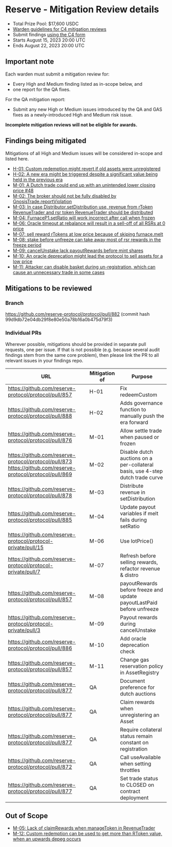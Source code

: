 # Reserve - Mitigation Review details

- Total Prize Pool: $17,600 USDC
- [Warden guidelines for C4 mitigation reviews](https://code4rena.notion.site/Guidelines-for-C4-mitigation-reviews-ed10fc5cfbf640bd8dcec66f38b343c4)
- Submit findings [using the C4 form](https://code4rena.com/contests/2023-08-reserve-protocol-mitigation-review/submit)
- Starts August 15, 2023 20:00 UTC
- Ends August 22, 2023 20:00 UTC

## Important note

Each warden must submit a mitigation review for:

- Every High and Medium finding listed as in-scope below, and
- one report for the QA fixes.

For the QA mitigation report:
- Submit any new High or Medium issues introduced by the QA and GAS fixes as a newly-introduced High and Medium risk issue.

**Incomplete mitigation reviews will not be eligible for awards.**

## Findings being mitigated

Mitigations of all High and Medium issues will be considered in-scope and listed here.

- [H-01: Custom redemption might revert if old assets were unregistered](https://github.com/code-423n4/2023-06-reserve-findings/issues/4)
- [H-02: A new era might be triggered despite a significant value being held in the previous era](https://github.com/code-423n4/2023-06-reserve-findings/issues/2)
- [M-01: A Dutch trade could end up with an unintended lower closing price #48](https://github.com/code-423n4/2023-06-reserve-findings/issues/48)
- [M-02: The broker should not be fully disabled by GnosisTrade.reportViolation](https://github.com/code-423n4/2023-06-reserve-findings/issues/47)
- [M-03: In case Distributor.setDistribution use, revenue from rToken RevenueTrader and rsr token RevenueTrader should be distributed](https://github.com/code-423n4/2023-06-reserve-findings/issues/34)
- [M-04: FurnaceP1.setRatio will work incorrect after call when frozen](https://github.com/code-423n4/2023-06-reserve-findings/issues/29)
- [M-06: Oracle timeout at rebalance will result in a sell-off of all RSRs at 0 price](https://github.com/code-423n4/2023-06-reserve-findings/issues/15)
- [M-07: sell reward rTokens at low price because of skiping furnace.melt](https://github.com/code-423n4/2023-06-reserve-findings/issues/13)
- [M-08: stake before unfreeze can take away most of rsr rewards in the freeze period](https://github.com/code-423n4/2023-06-reserve-findings/issues/11)
- [M-09: cancelUnstake lack payoutRewards before mint shares](https://github.com/code-423n4/2023-06-reserve-findings/issues/10)
- [M-10: An oracle deprecation might lead the protocol to sell assets for a low price](https://github.com/code-423n4/2023-06-reserve-findings/issues/8)
- [M-11: Attacker can disable basket during un-registration, which can cause an unnecessary trade in some cases](https://github.com/code-423n4/2023-06-reserve-findings/issues/7)

## Mitigations to be reviewed

### Branch

https://github.com/reserve-protocol/protocol/pull/882 (commit hash 99d9db72e04db29f8e80e50a78b16a0b475d79f3)

### Individual PRs

Wherever possible, mitigations should be provided in separate pull requests, one per issue. If that is not possible (e.g. because several audit findings stem from the same core problem), then please link the PR to all relevant issues in your findings repo.

| URL                                                                                                         | Mitigation of | Purpose                                                                        |
| ----------------------------------------------------------------------------------------------------------- | ------------- | ------------------------------------------------------------------------------ |
| https://github.com/reserve-protocol/protocol/pull/857                                                       | H-01          | Fix redeemCustom                                                               |
| https://github.com/reserve-protocol/protocol/pull/888                                                       | H-02          | Adds governance function to manually push the era forward                      |
| https://github.com/reserve-protocol/protocol/pull/876                                                       | M-01          | Allow settle trade when paused or frozen                                       |
| https://github.com/reserve-protocol/protocol/pull/873 https://github.com/reserve-protocol/protocol/pull/869 | M-02          | Disable dutch auctions on a per-collateral basis, use 4-step dutch trade curve |
| https://github.com/reserve-protocol/protocol/pull/878                                                       | M-03          | Distribute revenue in setDistribution                                          |
| https://github.com/reserve-protocol/protocol/pull/885                                                       | M-04          | Update payout variables if melt fails during setRatio                          |
| https://github.com/reserve-protocol/protocol-private/pull/15                                                | M-06          | Use lotPrice()                                                                 |
| https://github.com/reserve-protocol/protocol-private/pull/7                                                 | M-07          | Refresh before selling rewards, refactor revenue & distro                      |
| https://github.com/reserve-protocol/protocol/pull/857                                                       | M-08          | payoutRewards before freeze and update payoutLastPaid before unfreeze          |
| https://github.com/reserve-protocol/protocol-private/pull/3                                                 | M-09          | Payout rewards during cancelUnstake                                            |
| https://github.com/reserve-protocol/protocol/pull/886                                                       | M-10          | Add oracle deprecation check                                                   |
| https://github.com/reserve-protocol/protocol/pull/857                                                       | M-11          | Change gas reservation policy in AssetRegistry                                 |
| https://github.com/reserve-protocol/protocol/pull/877                                                       | QA            | Document preference for dutch auctions                                         |
| https://github.com/reserve-protocol/protocol/pull/877                                                       | QA            | Claim rewards when unregistering an Asset                                      |
| https://github.com/reserve-protocol/protocol/pull/877                                                       | QA            | Require collateral status remain constant on registration                      |
| https://github.com/reserve-protocol/protocol/pull/872                                                       | QA            | Call useAvailable when setting throttles                                       |
| https://github.com/reserve-protocol/protocol/pull/877                                                       | QA            | Set trade status to CLOSED on contract deployment                              |

## Out of Scope

- [M-05: Lack of claimRewards when manageToken in RevenueTrader](https://github.com/code-423n4/2023-06-reserve-findings/issues/16)
- [M-12: Custom redemption can be used to get more than RToken value, when an upwards depeg occurs](https://github.com/code-423n4/2023-06-reserve-findings/issues/6)

